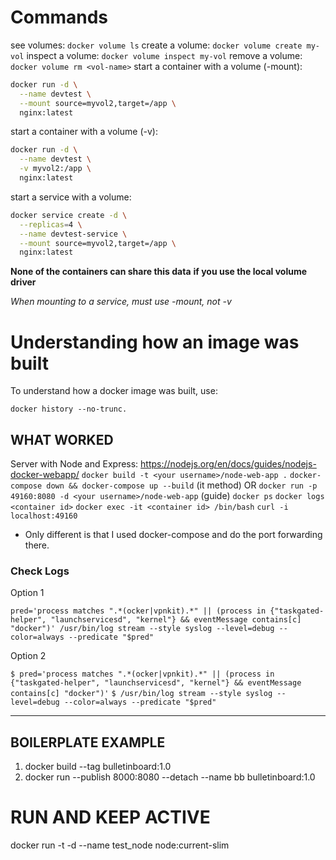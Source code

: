 # Commands

see volumes: `docker volume ls`
create a volume: `docker volume create my-vol`
inspect a volume: `docker volume inspect my-vol`
remove a volume: `docker volume rm <vol-name>`
start a container with a volume (-mount): 
```bash
docker run -d \
  --name devtest \
  --mount source=myvol2,target=/app \
  nginx:latest
```
start a container with a volume (-v): 
```bash
docker run -d \
  --name devtest \
  -v myvol2:/app \
  nginx:latest
```
start a service with a volume:
```bash
docker service create -d \
  --replicas=4 \
  --name devtest-service \
  --mount source=myvol2,target=/app \
  nginx:latest
```
**None of the containers can share this data**
**if you use the local volume driver**

*When mounting to a service, must use -mount, not -v*


# Understanding how an image was built
To understand how a docker image was built, use:
```
docker history --no-trunc.
```

## WHAT WORKED

Server with Node and Express: https://nodejs.org/en/docs/guides/nodejs-docker-webapp/
`docker build -t <your username>/node-web-app .`
`docker-compose down && docker-compose up --build` (it method) OR `docker run -p 49160:8080 -d <your username>/node-web-app` (guide)
`docker ps`
`docker logs <container id>`
`docker exec -it <container id> /bin/bash`
`curl -i localhost:49160`

* Only different is that I used docker-compose and do the port forwarding there.

### Check Logs

Option 1

`pred='process matches ".*(ocker|vpnkit).*"
   || (process in {"taskgated-helper", "launchservicesd", "kernel"} && eventMessage contains[c] "docker")'
 /usr/bin/log stream --style syslog --level=debug --color=always --predicate "$pred"`

Option 2

`$ pred='process matches ".*(ocker|vpnkit).*" || (process in {"taskgated-helper", "launchservicesd", "kernel"} && eventMessage contains[c] "docker")'`
`$ /usr/bin/log stream --style syslog --level=debug --color=always --predicate "$pred"`

------------------------

## BOILERPLATE EXAMPLE

1. docker build --tag bulletinboard:1.0
2. docker run --publish 8000:8080 --detach --name bb bulletinboard:1.0

# RUN AND KEEP ACTIVE

 docker run -t -d --name test_node node:current-slim
